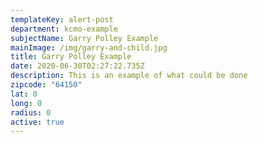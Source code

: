 ```yaml
---
templateKey: alert-post
department: kcmo-example
subjectName: Garry Polley Example
mainImage: /img/garry-and-child.jpg
title: Garry Polley Example
date: 2020-06-30T02:27:22.735Z
description: This is an example of what could be done
zipcode: "64150"
lat: 0
long: 0
radius: 0
active: true
---
```


